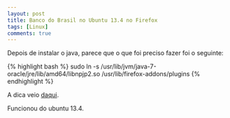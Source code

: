 ```yaml
---
layout: post
title: Banco do Brasil no Ubuntu 13.4 no Firefox
tags: [Linux]
comments: true
---
```


Depois de instalar o java, parece que o que foi preciso fazer foi o seguinte:

{% highlight bash %}
sudo ln -s /usr/lib/jvm/java-7-oracle/jre/lib/amd64/libnpjp2.so /usr/lib/firefox-addons/plugins
{% endhighlight %}

A dica veio [daqui](http://rodrigo.utopia.org.br/2012/10/08/acessando-o-banco-do-brasil-no-ubuntu-12-04-64bits/).

Funcionou do ubuntu 13.4.
